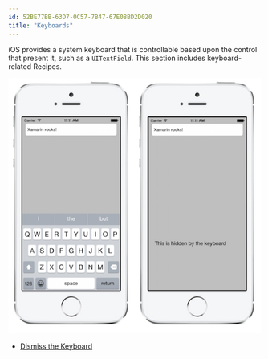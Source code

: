 ```yaml
---
id: 52BE77BB-63D7-0C57-7B47-67E08BD2D020
title: "Keyboards"
---
```


iOS provides a system keyboard that is controllable based upon the control
that present it, such as a `UITextField`. This section includes keyboard-related Recipes.

 [ ![](index/Images/26.png)](index/Images/26.png)

-   [Dismiss the Keyboard](/Recipes/ios/input/keyboards/dismiss_the_keyboard)

